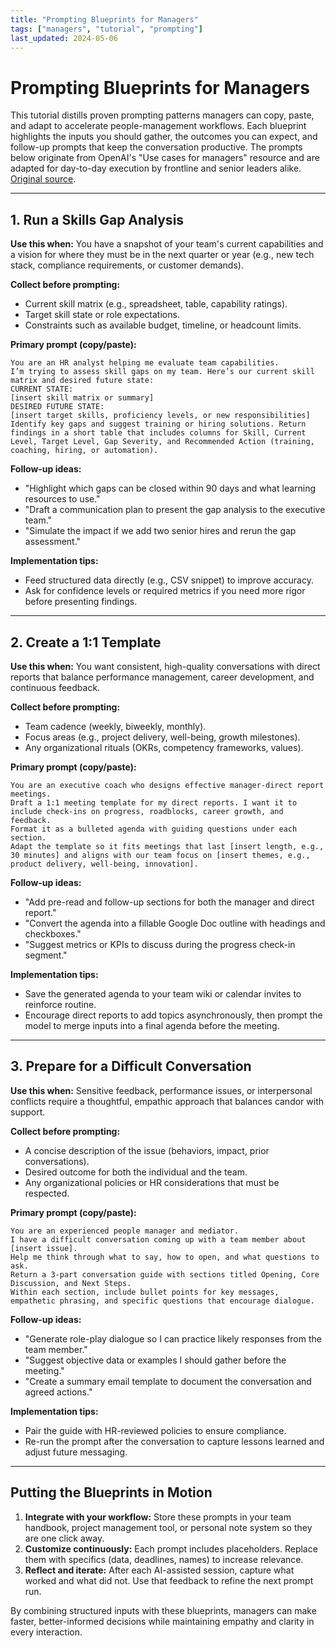 ```yaml
---
title: "Prompting Blueprints for Managers"
tags: ["managers", "tutorial", "prompting"]
last_updated: 2024-05-06
---
```


# Prompting Blueprints for Managers

This tutorial distills proven prompting patterns managers can copy, paste, and adapt to accelerate people-management workflows. Each blueprint highlights the inputs you should gather, the outcomes you can expect, and follow-up prompts that keep the conversation productive. The prompts below originate from OpenAI's "Use cases for managers" resource and are adapted for day-to-day execution by frontline and senior leaders alike. [Original source](https://academy.openai.com/public/clubs/work-users-ynjqu/resources/use-cases-for-managers).

---

## 1. Run a Skills Gap Analysis

**Use this when:** You have a snapshot of your team's current capabilities and a vision for where they must be in the next quarter or year (e.g., new tech stack, compliance requirements, or customer demands).

**Collect before prompting:**
- Current skill matrix (e.g., spreadsheet, table, capability ratings).
- Target skill state or role expectations.
- Constraints such as available budget, timeline, or headcount limits.

**Primary prompt (copy/paste):**
```text
You are an HR analyst helping me evaluate team capabilities.
I’m trying to assess skill gaps on my team. Here’s our current skill matrix and desired future state:
CURRENT STATE:
[insert skill matrix or summary]
DESIRED FUTURE STATE:
[insert target skills, proficiency levels, or new responsibilities]
Identify key gaps and suggest training or hiring solutions. Return findings in a short table that includes columns for Skill, Current Level, Target Level, Gap Severity, and Recommended Action (training, coaching, hiring, or automation).
```

**Follow-up ideas:**
- "Highlight which gaps can be closed within 90 days and what learning resources to use."
- "Draft a communication plan to present the gap analysis to the executive team."
- "Simulate the impact if we add two senior hires and rerun the gap assessment."

**Implementation tips:**
- Feed structured data directly (e.g., CSV snippet) to improve accuracy.
- Ask for confidence levels or required metrics if you need more rigor before presenting findings.

---

## 2. Create a 1:1 Template

**Use this when:** You want consistent, high-quality conversations with direct reports that balance performance management, career development, and continuous feedback.

**Collect before prompting:**
- Team cadence (weekly, biweekly, monthly).
- Focus areas (e.g., project delivery, well-being, growth milestones).
- Any organizational rituals (OKRs, competency frameworks, values).

**Primary prompt (copy/paste):**
```text
You are an executive coach who designs effective manager-direct report meetings.
Draft a 1:1 meeting template for my direct reports. I want it to include check-ins on progress, roadblocks, career growth, and feedback.
Format it as a bulleted agenda with guiding questions under each section.
Adapt the template so it fits meetings that last [insert length, e.g., 30 minutes] and aligns with our team focus on [insert themes, e.g., product delivery, well-being, innovation].
```

**Follow-up ideas:**
- "Add pre-read and follow-up sections for both the manager and direct report."
- "Convert the agenda into a fillable Google Doc outline with headings and checkboxes."
- "Suggest metrics or KPIs to discuss during the progress check-in segment."

**Implementation tips:**
- Save the generated agenda to your team wiki or calendar invites to reinforce routine.
- Encourage direct reports to add topics asynchronously, then prompt the model to merge inputs into a final agenda before the meeting.

---

## 3. Prepare for a Difficult Conversation

**Use this when:** Sensitive feedback, performance issues, or interpersonal conflicts require a thoughtful, empathic approach that balances candor with support.

**Collect before prompting:**
- A concise description of the issue (behaviors, impact, prior conversations).
- Desired outcome for both the individual and the team.
- Any organizational policies or HR considerations that must be respected.

**Primary prompt (copy/paste):**
```text
You are an experienced people manager and mediator.
I have a difficult conversation coming up with a team member about [insert issue].
Help me think through what to say, how to open, and what questions to ask.
Return a 3-part conversation guide with sections titled Opening, Core Discussion, and Next Steps.
Within each section, include bullet points for key messages, empathetic phrasing, and specific questions that encourage dialogue.
```

**Follow-up ideas:**
- "Generate role-play dialogue so I can practice likely responses from the team member."
- "Suggest objective data or examples I should gather before the meeting."
- "Create a summary email template to document the conversation and agreed actions."

**Implementation tips:**
- Pair the guide with HR-reviewed policies to ensure compliance.
- Re-run the prompt after the conversation to capture lessons learned and adjust future messaging.

---

## Putting the Blueprints in Motion

1. **Integrate with your workflow:** Store these prompts in your team handbook, project management tool, or personal note system so they are one click away.
2. **Customize continuously:** Each prompt includes placeholders. Replace them with specifics (data, deadlines, names) to increase relevance.
3. **Reflect and iterate:** After each AI-assisted session, capture what worked and what did not. Use that feedback to refine the next prompt run.

By combining structured inputs with these blueprints, managers can make faster, better-informed decisions while maintaining empathy and clarity in every interaction.
